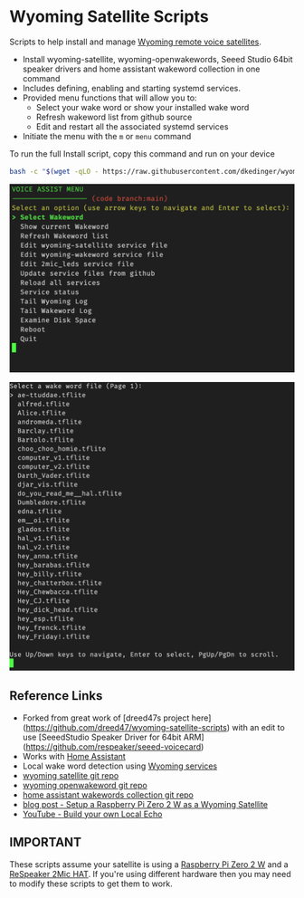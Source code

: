 # Wyoming Satellite Scripts

Scripts to help install and manage [Wyoming remote voice satellites](https://github.com/rhasspy/wyoming-satellite).
* Install wyoming-satellite, wyoming-openwakewords, Seeed Studio 64bit speaker drivers and home assistant wakeword collection in one command
* Includes defining, enabling and starting systemd services.
* Provided menu functions that will allow you to:
  - Select your wake word or show your installed wake word
  - Refresh wakeword list from github source  
  - Edit and restart all the associated systemd services  
 * Initiate the menu with the ```m``` or ```menu``` command  


To run the full Install script, copy this command and run on your device  
```bash
bash -c "$(wget -qLO - https://raw.githubusercontent.com/dkedinger/wyoming-satellite-scripts/refs/heads/main/scripts/install.sh)"
```

![menu](assets/menu.png)  

![menu](assets/select-wakeword.png)  
## Reference Links
* Forked from great work of [dreed47s project here] (https://github.com/dreed47/wyoming-satellite-scripts) with an edit to use [SeeedStudio Speaker Driver for 64bit ARM] (https://github.com/respeaker/seeed-voicecard)
* Works with [Home Assistant](https://www.home-assistant.io/integrations/wyoming)
* Local wake word detection using [Wyoming services](https://github.com/rhasspy/wyoming#wyoming-projects)
* [wyoming satellite git repo](https://github.com/rhasspy/wyoming-satellite)
* [wyoming openwakeword git repo](https://github.com/rhasspy/wyoming-openwakeword)
* [home assistant wakewords collection git repo](https://github.com/fwartner/home-assistant-wakewords-collection) 
* [blog post - Setup a Raspberry Pi Zero 2 W as a Wyoming Satellite](https://www.slacker-labs.com/setup-a-raspberry-pi-zero-2-w-as-a-wyoming-satellite/)
* [YouTube - Build your own Local Echo](https://www.youtube.com/watch?v=Bd9qlR0mPB0)

## IMPORTANT
These scripts assume your satellite is using a [Raspberry Pi Zero 2 W](https://www.raspberrypi.com/products/raspberry-pi-zero-2-w/) and a [ReSpeaker 2Mic HAT](https://wiki.keyestudio.com/Ks0314_keyestudio_ReSpeaker_2-Mic_Pi_HAT_V1.0).  If you're using different hardware then you may need to modify these scripts to get them to work.


